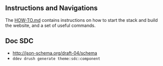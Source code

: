 ## Instructions and Navigations
The [HOW-TO.md](HOW-TO.md) contains instructions on how to start the stack and build the website, and a set of useful
commands.

## Doc SDC
* http://json-schema.org/draft-04/schema
* `ddev drush generate theme:sdc:component`
